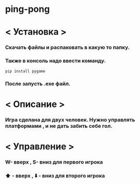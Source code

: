 # ping-pong
# < Установка >
### Скачать файлы и распаковать в какую то папку.
### Также в консоль надо ввести команду.
    pip install pygame
### После запусть .exe файл.
# < Описание >
### Игра сделана для двух человек. Нужно управлять платформами , и не дать забить себе гол.
# < Управление >
### W- вверх , S- вниз для первого игрока
### ⬆️ - вверх , ⬇️ - вниз для второго игрока
